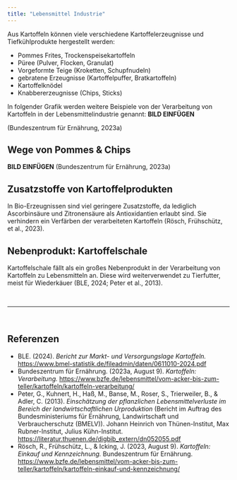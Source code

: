 ```yaml
---
title: "Lebensmittel Industrie"
---
```


Aus Kartoffeln können viele verschiedene Kartoffelerzeugnisse und Tiefkühlprodukte hergestellt werden:

- Pommes Frites, Trockenspeisekartoffeln
- Püree (Pulver, Flocken, Granulat)
- Vorgeformte Teige (Kroketten, Schupfnudeln)
- gebratene Erzeugnisse (Kartoffelpuffer, Bratkartoffeln)
- Kartoffelknödel
- Knabbererzeugnisse (Chips, Sticks)

In folgender Grafik werden weitere Beispiele von der Verarbeitung von Kartoffeln in der Lebensmittelindustrie genannt:
**BILD EINFÜGEN**

(Bundeszentrum für Ernährung, 2023a)


## Wege von Pommes & Chips
**BILD EINFÜGEN**
(Bundeszentrum für Ernährung, 2023a)


## Zusatzstoffe von Kartoffelprodukten
In Bio-Erzeugnissen sind viel geringere Zusatzstoffe, da lediglich Ascorbinsäure und Zitronensäure als Antioxidantien erlaubt sind. Sie verhindern ein Verfärben der verarbeiteten Kartoffeln (Rösch, Frühschütz, et al., 2023).

## Nebenprodukt: Kartoffelschale
Kartoffelschale fällt als ein großes Nebenprodukt in der Verarbeitung von Kartoffeln zu Lebensmitteln an. Diese wird weiterverwendet zu Tierfutter, meist für Wiederkäuer (BLE, 2024; Peter et al., 2013).



<br>

---

<br> 

## Referenzen
- BLE. (2024). *Bericht zur Markt- und Versorgungslage Kartoffeln.* <https://www.bmel-statistik.de/fileadmin/daten/0611010-2024.pdf>
- Bundeszentrum für Ernährung. (2023a, August 9). *Kartoffeln: Verarbeitung.* <https://www.bzfe.de/lebensmittel/vom-acker-bis-zum-teller/kartoffeln/kartoffeln-verarbeitung/>
- Peter, G., Kuhnert, H., Haß, M., Banse, M., Roser, S., Trierweiler, B., & Adler, C. (2013). *Einschätzung der pflanzlichen Lebensmittelverluste im Bereich der landwirtschaftlichen Urproduktion* (Bericht im Auftrag des Bundesministeriums für Ernährung, Landwirtschaft und Verbraucherschutz (BMELV)). Johann Heinrich von Thünen-Institut, Max Rubner-Institut, Julius Kühn-Institut. <https://literatur.thuenen.de/digbib_extern/dn052055.pdf>
- Rösch, R., Frühschütz, L., & Icking, J. (2023, August 9). *Kartoffeln: Einkauf und Kennzeichnung.* Bundeszentrum für Ernährung. <https://www.bzfe.de/lebensmittel/vom-acker-bis-zum-teller/kartoffeln/kartoffeln-einkauf-und-kennzeichnung/>
